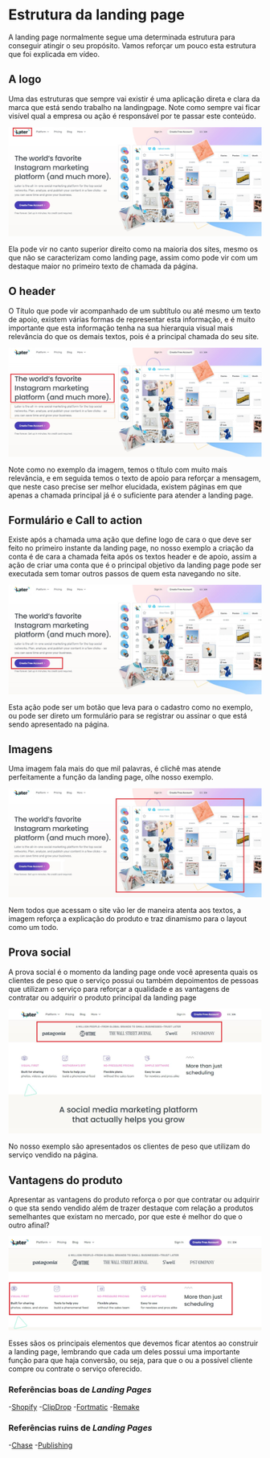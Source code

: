 # Estrutura da landing page

A landing page normalmente segue uma determinada estrutura para conseguir atingir o seu propósito. Vamos reforçar um pouco esta estrutura que foi explicada em vídeo.

## A logo

Uma das estruturas que sempre vai existir é uma aplicação direta e clara da marca que está sendo trabalho na landingpage. Note como sempre vai ficar visível qual a empresa ou ação é responsável por te passar este conteúdo.

![Image_1](/images/img_1.jpg)

Ela pode vir no canto superior direito como na maioria dos sites, mesmo os que não se caracterizam como landing page, assim como pode vir com um destaque maior no primeiro texto de chamada da página.

## O header

O Título que pode vir acompanhado de um subtítulo ou até mesmo um texto de apoio, existem várias formas de representar esta informação, e é muito importante que esta informação tenha na sua hierarquia visual mais relevância do que os demais textos, pois é a principal chamada do seu site.

![Image_2](/images/img_2.jpg)

Note como no exemplo da imagem, temos o título com muito mais relevância, e em seguida temos o texto de apoio para reforçar a mensagem, que neste caso precise ser melhor elucidada, existem páginas em que apenas a chamada principal já é o suficiente para atender a landing page.

## Formulário e Call to action

Existe após a chamada uma ação que define logo de cara o que deve ser feito no primeiro instante da landing page, no nosso exemplo a criação da conta é de cara a chamada feita após os textos header e de apoio, assim a ação de criar uma conta que é o principal objetivo da landing page pode ser executada sem tomar outros passos de quem esta navegando no site.

![Image_3](/images/img_3.jpg)

Esta ação pode ser um botão que leva para o cadastro como no exemplo, ou pode ser direto um formulário para se registrar ou assinar o que está sendo apresentado na página.

## Imagens

Uma imagem fala mais do que mil palavras, é clichê mas atende perfeitamente a função da landing page, olhe nosso exemplo.

![Image_4](/images/img_4.jpg)

Nem todos que acessam o site vão ler de maneira atenta aos textos, a imagem reforça a explicação do produto e traz dinamismo para o layout como um todo.

## Prova social

A prova social é o momento da landing page onde você apresenta quais os clientes de peso que o serviço possui ou também depoimentos de pessoas que utilizam o serviço para reforçar a qualidade e as vantagens de contratar ou adquirir o produto principal da landing page

![Image_5](/images/img_5.jpg)

No nosso exemplo são apresentados os clientes de peso que utilizam do serviço vendido na página.

## Vantagens do produto

Apresentar as vantagens do produto reforça o por que contratar ou adquirir o que sta sendo vendido além de trazer destaque com relação a produtos semelhantes que existam no mercado, por que este é melhor do que o outro afinal?

![Image_6](/images/img_6.jpg)

Esses sãos os principais elementos que devemos ficar atentos ao construir a landing page, lembrando que cada um deles possui uma importante função para que haja conversão, ou seja, para que o ou a possível cliente compre ou contrate o serviço oferecido.

### Referências boas de *Landing Pages*

-[Shopify](shopify.com/free-trial)
-[ClipDrop](clipdrop.co)
-[Fortmatic](fortmatic.com)
-[Remake](remaketheweb.com)


### Referências ruins de *Landing Pages*

-[Chase](chase.com)
-[Publishing](novum-publishin.co.uk/become-an-author/new-authors.html)
